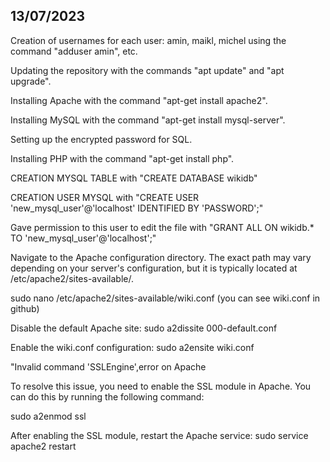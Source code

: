 ## 13/07/2023 
Creation of usernames for each user: amin, maikl, michel using the command "adduser amin", etc.

Updating the repository with the commands "apt update" and "apt upgrade".

Installing Apache with the command "apt-get install apache2".

Installing MySQL with the command "apt-get install mysql-server".

Setting up the encrypted password for SQL.

Installing PHP with the command "apt-get install php".

CREATION MYSQL TABLE with "CREATE DATABASE wikidb"

CREATION USER MYSQL with "CREATE USER 'new_mysql_user'@'localhost' IDENTIFIED BY 'PASSWORD';"

Gave permission to this user to edit the file with "GRANT ALL ON wikidb.* TO 'new_mysql_user'@'localhost';"

Navigate to the Apache configuration directory. The exact path may vary depending on your server's configuration, but it is typically located at /etc/apache2/sites-available/.

sudo nano /etc/apache2/sites-available/wiki.conf (you can see wiki.conf in github)

Disable the default Apache site:
sudo a2dissite 000-default.conf 

Enable the wiki.conf configuration:
sudo a2ensite wiki.conf


 "Invalid command 'SSLEngine',error on Apache

 To resolve this issue, you need to enable the SSL module in Apache. You can do this by running the following command:

sudo a2enmod ssl

After enabling the SSL module, restart the Apache service:
sudo service apache2 restart

